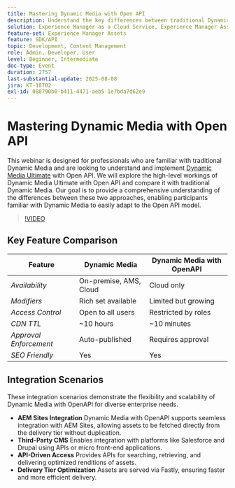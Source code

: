```yaml
---
title: Mastering Dynamic Media with Open API
description: Understand the key differences between traditional Dynamic Media and the Open API model, and learn how to successfully transition and implement Dynamic Media Ultimate with Open API.
solution: Experience Manager as a Cloud Service, Experience Manager Assets
feature-set: Experience Manager Assets
feature: SDK/API
topic: Development, Content Management
role: Admin, Developer, User
level: Beginner, Intermediate
doc-type: Event
duration: 2757
last-substantial-update: 2025-08-08
jira: KT-18702
exl-id: 088790b0-b411-4471-aeb5-1e7bda7d62e9
---
```

# Mastering Dynamic Media with Open API

This webinar is designed for professionals who are familiar with traditional Dynamic Media and are looking to understand and implement [Dynamic Media Ultimate](https://experienceleague.adobe.com/en/docs/experience-manager-cloud-service/content/assets/dynamicmedia/dm-prime-ultimate) with Open API.  We will explore the high-level workings of Dynamic Media Ultimate with Open API and compare it with traditional Dynamic Media. Our goal is to provide a comprehensive understanding of the differences between these two approaches, enabling participants familiar with Dynamic Media to easily adapt to the Open API model.

>[!VIDEO](https://video.tv.adobe.com/v/3470620/?learn=on&enablevpops)

## Key Feature Comparison

| Feature                     | Dynamic Media          | Dynamic Media with OpenAPI |
|-----------------------------|------------------------|----------------------------|
| *Availability*            | On-premise, AMS, Cloud| Cloud only                |
| *Modifiers*               | Rich set available    | Limited but growing       |
| *Access Control*          | Open to all users     | Restricted by roles       |
| *CDN TTL*                 | ~10 hours             | ~10 minutes               |
| *Approval Enforcement*    | Auto-published        | Requires approval         |
| *SEO Friendly*            | Yes                   | Yes                       |

## Integration Scenarios

These integration scenarios demonstrate the flexibility and scalability of Dynamic Media with OpenAPI for diverse enterprise needs.

* **AEM Sites Integration** Dynamic Media with OpenAPI supports seamless integration with AEM Sites, allowing assets to be fetched directly from the delivery tier without duplication.
* **Third-Party CMS** Enables integration with platforms like Salesforce and Drupal using APIs or micro front-end applications.
* **API-Driven Access** Provides APIs for searching, retrieving, and delivering optimized renditions of assets.
* **Delivery Tier Optimization** Assets are served via Fastly, ensuring faster and more efficient delivery.
